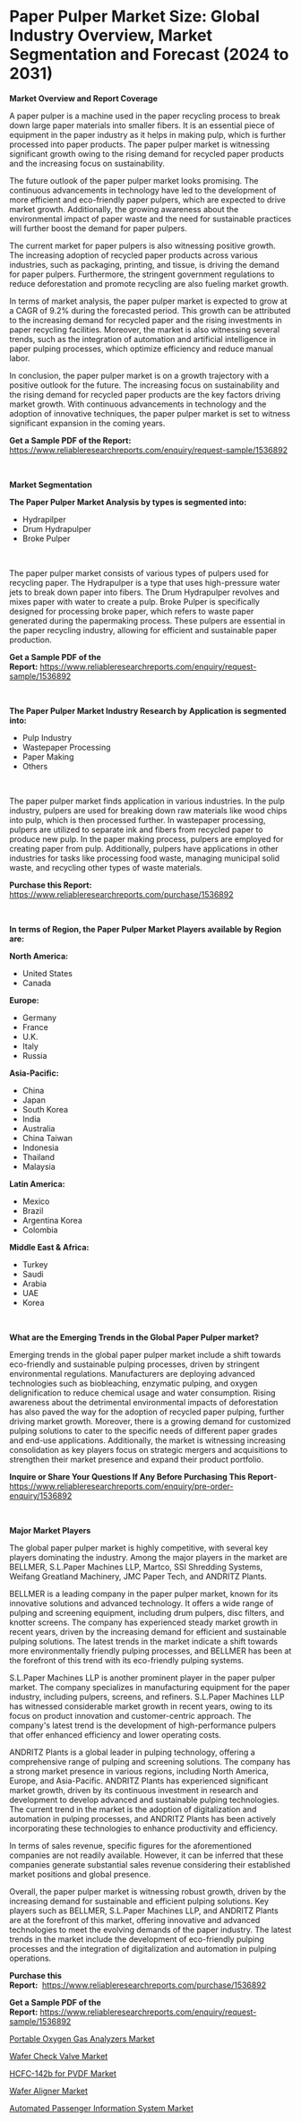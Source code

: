 <p><h1>Paper Pulper Market Size: Global Industry Overview, Market Segmentation and Forecast (2024 to 2031)</h1></p><p><strong>Market Overview and Report Coverage</strong></p>
<p><p>A paper pulper is a machine used in the paper recycling process to break down large paper materials into smaller fibers. It is an essential piece of equipment in the paper industry as it helps in making pulp, which is further processed into paper products. The paper pulper market is witnessing significant growth owing to the rising demand for recycled paper products and the increasing focus on sustainability.</p><p>The future outlook of the paper pulper market looks promising. The continuous advancements in technology have led to the development of more efficient and eco-friendly paper pulpers, which are expected to drive market growth. Additionally, the growing awareness about the environmental impact of paper waste and the need for sustainable practices will further boost the demand for paper pulpers.</p><p>The current market for paper pulpers is also witnessing positive growth. The increasing adoption of recycled paper products across various industries, such as packaging, printing, and tissue, is driving the demand for paper pulpers. Furthermore, the stringent government regulations to reduce deforestation and promote recycling are also fueling market growth.</p><p>In terms of market analysis, the paper pulper market is expected to grow at a CAGR of 9.2% during the forecasted period. This growth can be attributed to the increasing demand for recycled paper and the rising investments in paper recycling facilities. Moreover, the market is also witnessing several trends, such as the integration of automation and artificial intelligence in paper pulping processes, which optimize efficiency and reduce manual labor.</p><p>In conclusion, the paper pulper market is on a growth trajectory with a positive outlook for the future. The increasing focus on sustainability and the rising demand for recycled paper products are the key factors driving market growth. With continuous advancements in technology and the adoption of innovative techniques, the paper pulper market is set to witness significant expansion in the coming years.</p></p>
<p><strong>Get a Sample PDF of the Report:</strong> <a href="https://www.reliableresearchreports.com/enquiry/request-sample/1536892">https://www.reliableresearchreports.com/enquiry/request-sample/1536892</a></p>
<p>&nbsp;</p>
<p><strong>Market Segmentation</strong></p>
<p><strong>The Paper Pulper Market Analysis by types is segmented into:</strong></p>
<p><ul><li>Hydrapilper</li><li>Drum Hydrapulper</li><li>Broke Pulper</li></ul></p>
<p>&nbsp;</p>
<p><p>The paper pulper market consists of various types of pulpers used for recycling paper. The Hydrapulper is a type that uses high-pressure water jets to break down paper into fibers. The Drum Hydrapulper revolves and mixes paper with water to create a pulp. Broke Pulper is specifically designed for processing broke paper, which refers to waste paper generated during the papermaking process. These pulpers are essential in the paper recycling industry, allowing for efficient and sustainable paper production.</p></p>
<p><strong>Get a Sample PDF of the Report:</strong>&nbsp;<a href="https://www.reliableresearchreports.com/enquiry/request-sample/1536892">https://www.reliableresearchreports.com/enquiry/request-sample/1536892</a></p>
<p>&nbsp;</p>
<p><strong>The Paper Pulper Market Industry Research by Application is segmented into:</strong></p>
<p><ul><li>Pulp Industry</li><li>Wastepaper Processing</li><li>Paper Making</li><li>Others</li></ul></p>
<p>&nbsp;</p>
<p><p>The paper pulper market finds application in various industries. In the pulp industry, pulpers are used for breaking down raw materials like wood chips into pulp, which is then processed further. In wastepaper processing, pulpers are utilized to separate ink and fibers from recycled paper to produce new pulp. In the paper making process, pulpers are employed for creating paper from pulp. Additionally, pulpers have applications in other industries for tasks like processing food waste, managing municipal solid waste, and recycling other types of waste materials.</p></p>
<p><strong>Purchase this Report:</strong>&nbsp; <a href="https://www.reliableresearchreports.com/purchase/1536892">https://www.reliableresearchreports.com/purchase/1536892</a></p>
<p>&nbsp;</p>
<p><strong>In terms of Region, the Paper Pulper Market Players available by Region are:</strong></p>
<p>
    <p> <strong> North America: </strong>
        <ul>
            <li>United States</li>
            <li>Canada</li>
        </ul>
        </p> 
    <p> <strong> Europe: </strong>
        <ul>
            <li>Germany</li>
            <li>France</li>
            <li>U.K.</li>
            <li>Italy</li>
            <li>Russia</li>
        </ul>
        </p> 
    <p> <strong> Asia-Pacific: </strong>
        <ul>
            <li>China</li>
            <li>Japan</li>
            <li>South Korea</li>
            <li>India</li>
            <li>Australia</li>
            <li>China Taiwan</li>
            <li>Indonesia</li>
            <li>Thailand</li>
            <li>Malaysia</li>
        </ul>
        </p> 
    <p> <strong> Latin America: </strong>
        <ul>
            <li>Mexico</li>
            <li>Brazil</li>
            <li>Argentina Korea</li>
            <li>Colombia</li>
        </ul>
        </p> 
    <p> <strong> Middle East & Africa: </strong>
        <ul>
            <li>Turkey</li>
            <li>Saudi</li>
            <li>Arabia</li>
            <li>UAE</li>
            <li>Korea</li>
        </ul>
    </p>
    </p>
<p>&nbsp;</p>
<p><strong>What are the Emerging Trends in the Global Paper Pulper market?</strong></p>
<p><p>Emerging trends in the global paper pulper market include a shift towards eco-friendly and sustainable pulping processes, driven by stringent environmental regulations. Manufacturers are deploying advanced technologies such as biobleaching, enzymatic pulping, and oxygen delignification to reduce chemical usage and water consumption. Rising awareness about the detrimental environmental impacts of deforestation has also paved the way for the adoption of recycled paper pulping, further driving market growth. Moreover, there is a growing demand for customized pulping solutions to cater to the specific needs of different paper grades and end-use applications. Additionally, the market is witnessing increasing consolidation as key players focus on strategic mergers and acquisitions to strengthen their market presence and expand their product portfolio.</p></p>
<p><strong>Inquire or Share Your Questions If Any Before Purchasing This Report</strong>- <a href="https://www.reliableresearchreports.com/enquiry/pre-order-enquiry/1536892">https://www.reliableresearchreports.com/enquiry/pre-order-enquiry/1536892</a></p>
<p>&nbsp;</p>
<p><strong>Major Market Players</strong></p>
<p><p>The global paper pulper market is highly competitive, with several key players dominating the industry. Among the major players in the market are BELLMER, S.L.Paper Machines LLP, Martco, SSI Shredding Systems, Weifang Greatland Machinery, JMC Paper Tech, and ANDRITZ Plants.</p><p>BELLMER is a leading company in the paper pulper market, known for its innovative solutions and advanced technology. It offers a wide range of pulping and screening equipment, including drum pulpers, disc filters, and knotter screens. The company has experienced steady market growth in recent years, driven by the increasing demand for efficient and sustainable pulping solutions. The latest trends in the market indicate a shift towards more environmentally friendly pulping processes, and BELLMER has been at the forefront of this trend with its eco-friendly pulping systems.</p><p>S.L.Paper Machines LLP is another prominent player in the paper pulper market. The company specializes in manufacturing equipment for the paper industry, including pulpers, screens, and refiners. S.L.Paper Machines LLP has witnessed considerable market growth in recent years, owing to its focus on product innovation and customer-centric approach. The company's latest trend is the development of high-performance pulpers that offer enhanced efficiency and lower operating costs.</p><p>ANDRITZ Plants is a global leader in pulping technology, offering a comprehensive range of pulping and screening solutions. The company has a strong market presence in various regions, including North America, Europe, and Asia-Pacific. ANDRITZ Plants has experienced significant market growth, driven by its continuous investment in research and development to develop advanced and sustainable pulping technologies. The current trend in the market is the adoption of digitalization and automation in pulping processes, and ANDRITZ Plants has been actively incorporating these technologies to enhance productivity and efficiency.</p><p>In terms of sales revenue, specific figures for the aforementioned companies are not readily available. However, it can be inferred that these companies generate substantial sales revenue considering their established market positions and global presence.</p><p>Overall, the paper pulper market is witnessing robust growth, driven by the increasing demand for sustainable and efficient pulping solutions. Key players such as BELLMER, S.L.Paper Machines LLP, and ANDRITZ Plants are at the forefront of this market, offering innovative and advanced technologies to meet the evolving demands of the paper industry. The latest trends in the market include the development of eco-friendly pulping processes and the integration of digitalization and automation in pulping operations.</p></p>
<p><strong>Purchase this Report:</strong>&nbsp;&nbsp;<a href="https://www.reliableresearchreports.com/purchase/1536892">https://www.reliableresearchreports.com/purchase/1536892</a></p>
<p></p>
<p><strong>Get a Sample PDF of the Report:</strong>&nbsp;<a href="https://www.reliableresearchreports.com/enquiry/request-sample/1536892">https://www.reliableresearchreports.com/enquiry/request-sample/1536892</a></p>
<p><p><a href="https://issuu.com/reportprime-2/docs/portable-oxygen-gas-analyzers-market-size-2030.ppt">Portable Oxygen Gas Analyzers Market</a></p><p><a href="https://github.com/changoleonlaverguenzanoexiste/Market-Research-Report-List-1/blob/main/wafer-check-valve-market.md">Wafer Check Valve Market</a></p><p><a href="https://issuu.com/reportprime-2/docs/hcfc-142b-for-pvdf-market-size-2030.pptx">HCFC-142b for PVDF Market</a></p><p><a href="https://github.com/wwwkeltoum/Market-Research-Report-List-1/blob/main/wafer-aligner-market.md">Wafer Aligner Market</a></p><p><a href="https://medium.com/@ameliahaleyi77567/automated-passenger-information-system-market-insights-into-market-cagr-market-trends-and-growth-7620f2d5aae1">Automated Passenger Information System Market</a></p></p>